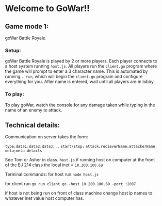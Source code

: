 

# Welcome to GoWar!!

## Game mode 1:
goWar Battle Royale.

### Setup:
goWar Battle Royale is played by 2 or more players. Each player connects to a host system running `host.js`. All players run the `client.go` program where the game will prompt to enter a 3 character name. This is automated by running `. run`, which will begin the `client.go` program and configure everything for you. After name is entered, wait until all players are in lobby. 

### To play:

To play goWar, watch the console for any damage taken while typing in the name of an enemy to attack. 

## Technical details:

Communication on server takes the form:


`type;data1;data2;data3...`
`start/stop;`
`attack;recieverName;attackerName`
`meta;meta details`


See Tom or Asher in class. `host.js` 
if running host on computer at the front of the EJ 214 class the local inet = `10.200.100.69`

Terminal commands:
for host run `node host.js`

for client run `go run client.go -host 10.200.100.69 -port :2007`

if host is not being run on front of class machine change host ip names to whatever inet value host computer has.
